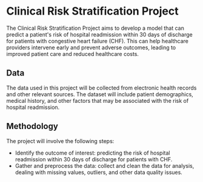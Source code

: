 # Clinical Risk Stratification Project
The Clinical Risk Stratification Project aims to develop a model that can predict a patient's risk of hospital readmission within 30 days of discharge for patients with congestive heart failure (CHF). This can help healthcare providers intervene early and prevent adverse outcomes, leading to improved patient care and reduced healthcare costs.

## Data
The data used in this project will be collected from electronic health records and other relevant sources. The dataset will include patient demographics, medical history, and other factors that may be associated with the risk of hospital readmission.

## Methodology
The project will involve the following steps:

- Identify the outcome of interest: predicting the risk of hospital readmission within 30 days of discharge for patients with CHF.
- Gather and preprocess the data: collect and clean the data for analysis, dealing with missing values, outliers, and other data quality issues.
